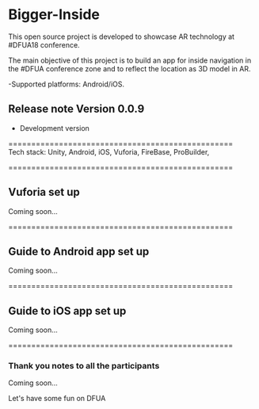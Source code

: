 # Bigger-Inside



This open source project is developed to showcase AR technology at #DFUA18 conference. 


The main objective of this project is to build an app for inside navigation in the #DFUA conference zone and to reflect the location as 3D model in AR. 


-Supported platforms:  Android/iOS. 


## Release note Version 0.0.9
- Development version

=================================================   
Tech stack:
Unity, Android, iOS, Vuforia, FireBase, ProBuilder,  

=================================================  
## Vuforia set up

Coming soon...


=================================================
## Guide to Android app set up


Coming soon...

=================================================
## Guide to iOS app set up


Coming soon...

=================================================
### Thank you notes to all the participants

Coming soon...


Let's have some fun on DFUA
